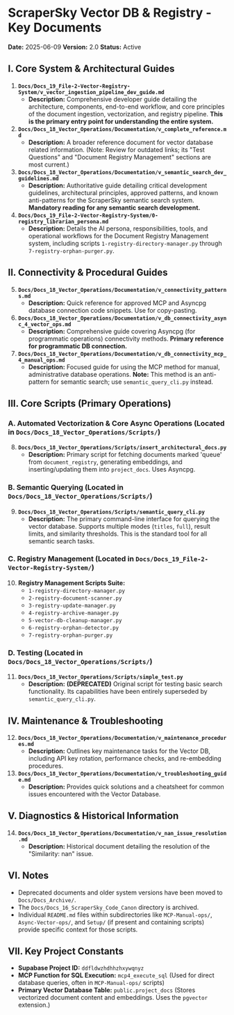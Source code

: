 # ScraperSky Vector DB & Registry - Key Documents

**Date:** 2025-06-09
**Version:** 2.0
**Status:** Active

## I. Core System & Architectural Guides

1.  **`Docs/Docs_19_File-2-Vector-Registry-System/v_vector_ingestion_pipeline_dev_guide.md`**
    *   **Description:** Comprehensive developer guide detailing the architecture, components, end-to-end workflow, and core principles of the document ingestion, vectorization, and registry pipeline. **This is the primary entry point for understanding the entire system.**
2.  **`Docs/Docs_18_Vector_Operations/Documentation/v_complete_reference.md`**
    *   **Description:** A broader reference document for vector database related information. (Note: Review for outdated links; its "Test Questions" and "Document Registry Management" sections are most current.)
3.  **`Docs/Docs_18_Vector_Operations/Documentation/v_semantic_search_dev_guidelines.md`**
    *   **Description:** Authoritative guide detailing critical development guidelines, architectural principles, approved patterns, and known anti-patterns for the ScraperSky semantic search system. **Mandatory reading for any semantic search development.**
4.  **`Docs/Docs_19_File-2-Vector-Registry-System/0-registry_librarian_persona.md`**
    *   **Description:** Details the AI persona, responsibilities, tools, and operational workflows for the Document Registry Management system, including scripts `1-registry-directory-manager.py` through `7-registry-orphan-purger.py`.

## II. Connectivity & Procedural Guides

5.  **`Docs/Docs_18_Vector_Operations/Documentation/v_connectivity_patterns.md`**
    *   **Description:** Quick reference for approved MCP and Asyncpg database connection code snippets. Use for copy-pasting.
6.  **`Docs/Docs_18_Vector_Operations/Documentation/v_db_connectivity_async_4_vector_ops.md`**
    *   **Description:** Comprehensive guide covering Asyncpg (for programmatic operations) connectivity methods. **Primary reference for programmatic DB connection.**
7.  **`Docs/Docs_18_Vector_Operations/Documentation/v_db_connectivity_mcp_4_manual_ops.md`**
    *   **Description:** Focused guide for using the MCP method for manual, administrative database operations. **Note:** This method is an anti-pattern for semantic search; use `semantic_query_cli.py` instead.

## III. Core Scripts (Primary Operations)

### A. Automated Vectorization & Core Async Operations (Located in `Docs/Docs_18_Vector_Operations/Scripts/`)
8.  **`Docs/Docs_18_Vector_Operations/Scripts/insert_architectural_docs.py`**
    *   **Description:** Primary script for fetching documents marked 'queue' from `document_registry`, generating embeddings, and inserting/updating them into `project_docs`. Uses Asyncpg.

### B. Semantic Querying (Located in `Docs/Docs_18_Vector_Operations/Scripts/`)
9.  **`Docs/Docs_18_Vector_Operations/Scripts/semantic_query_cli.py`**
    *   **Description:** The primary command-line interface for querying the vector database. Supports multiple modes (`titles`, `full`), result limits, and similarity thresholds. This is the standard tool for all semantic search tasks.

### C. Registry Management (Located in `Docs/Docs_19_File-2-Vector-Registry-System/`)
10. **Registry Management Scripts Suite:**
    *   `1-registry-directory-manager.py`
    *   `2-registry-document-scanner.py`
    *   `3-registry-update-manager.py`
    *   `4-registry-archive-manager.py`
    *   `5-vector-db-cleanup-manager.py`
    *   `6-registry-orphan-detector.py`
    *   `7-registry-orphan-purger.py`

### D. Testing (Located in `Docs/Docs_18_Vector_Operations/Scripts/`)
11. **`Docs/Docs_18_Vector_Operations/Scripts/simple_test.py`**
    *   **Description:** **(DEPRECATED)** Original script for testing basic search functionality. Its capabilities have been entirely superseded by `semantic_query_cli.py`.

## IV. Maintenance & Troubleshooting

12. **`Docs/Docs_18_Vector_Operations/Documentation/v_maintenance_procedures.md`**
    *   **Description:** Outlines key maintenance tasks for the Vector DB, including API key rotation, performance checks, and re-embedding procedures.
13. **`Docs/Docs_18_Vector_Operations/Documentation/v_troubleshooting_guide.md`**
    *   **Description:** Provides quick solutions and a cheatsheet for common issues encountered with the Vector Database.

## V. Diagnostics & Historical Information

14. **`Docs/Docs_18_Vector_Operations/Documentation/v_nan_issue_resolution.md`**
    *   **Description:** Historical document detailing the resolution of the "Similarity: nan" issue.

## VI. Notes

*   Deprecated documents and older system versions have been moved to `Docs/Docs_Archive/`.
*   The `Docs/Docs_16_ScraperSky_Code_Canon` directory is archived.
*   Individual `README.md` files within subdirectories like `MCP-Manual-ops/`, `Async-Vector-ops/`, and `Setup/` (if present and containing scripts) provide specific context for those scripts.

## VII. Key Project Constants

*   **Supabase Project ID:** `ddfldwzhdhhzhxywqnyz`
*   **MCP Function for SQL Execution:** `mcp4_execute_sql` (Used for direct database queries, often in `MCP-Manual-ops/` scripts)
*   **Primary Vector Database Table:** `public.project_docs` (Stores vectorized document content and embeddings. Uses the `pgvector` extension.)
